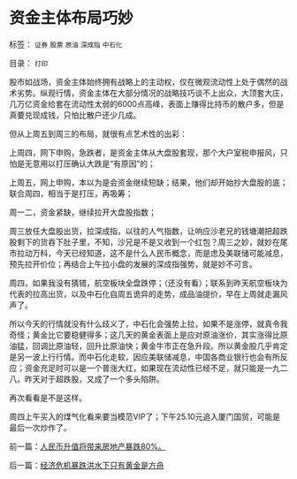 # 资金主体布局巧妙

标签： `证券` `股票` `原油` `深成指` `中石化` 

目录： `打印`

股市如战场，资金主体始终拥有战略上的主动权，仅在微观流动性上处于偶然的战术劣势。纵观行情，资金主体在大部分情况的战略技巧谈不上出众，大顶套大庄，几万亿资金给套在流动性太弱的6000点高峰，表面上赚得比持币的散户多，但是真要兑现成钱，只怕比散户还少几成。



但从上周五到周三的布局，就很有点艺术性的出彩：

上周四，网下申购，急跌者，是资金主体从大盘股套现，那个大户室税申报风，只怕是无意用以打压确认大跌是“有原因”的；

上周五，网上申购，本以为是会资金继续短缺；结果，他们却开始抄大盘股的底；联合周四，相当于是打压，再吸筹；

周一二，资金紧缺，继续拉开大盘股指数；

周三放任大盘股出货，拉深成指，以往的人气指数，让响应沙老兄的钱塘潮把超跌股剩下的货吞下肚子里，不知，沙兄是不是又收到一个红包？周三之妙，就妙在尾市拉动万科，今天已经知道，这不是什么人民币概念，而是虑及美联储可能减息，预先拉开价位；再结合上午拉小盘的发展的深成指强势，就是妙不可言。

周四，如果我没有猜错，航空板块全盘跌停；（还没有看）；联系到昨天航空板块为代表的拉高出货，以及中石化自周五诡异的走势，成品油提价，早在上周就走漏风声了。



所以今天的行情就没有什么歧义了，中石化会强势上拉，如果不是涨停，就真令我奇怪；黄金比它要稳健得多；这几天的黄金表面上是应对原油涨价，其实涨得比原油猛，回调比原油轻，回升比原油快；黄金牛市正在急升段。所以黄金股几乎肯定是另一波上行行情。而中石化走软，因应美联储减息，中国各商业银行也会有所反应；资金充足时可以是一个普涨大红，如果现在流动性已经不足，就只能是一九二八。昨天对于超跌股，又成了一个多头陷阱。



再次看看是不是这样。





周四上午买入的煤气化看来要当模范VIP了；下午25.10元追入厦门国贸，可能是最后一次炒作了。



前一篇：[人民币升值将带来房地产暴跌80%。](../../../2007/10/31/人民币升值将带来房地产暴跌80%。.md)

后一篇：[经济危机暴跌洪水下只有黄金是方舟](../../../2007/11/1/经济危机暴跌洪水下只有黄金是方舟.md)
